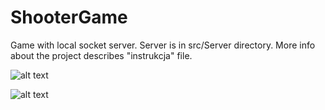 # ShooterGame
Game with local socket server.
Server is in src/Server directory.
More info about the project describes "instrukcja" file.

![alt text](https://i.ibb.co/8jfPS7x/menu.png)

![alt text](https://i.ibb.co/WKVVdJ1/game.png)


